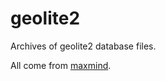 # geolite2

Archives of geolite2 database files.

All come from [maxmind](https://dev.maxmind.com/geoip/geoip2/geolite2/).
